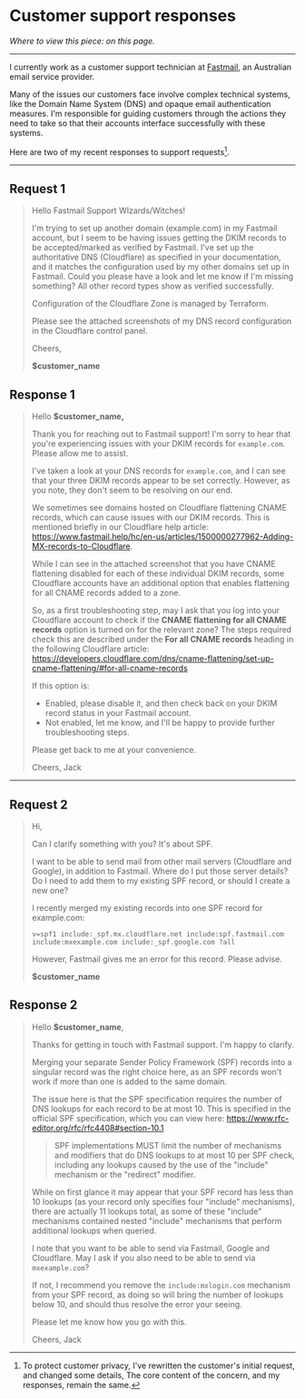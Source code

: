 # Customer support responses

*Where to view this piece: on this page.*

---

I currently work as a customer support technician at [Fastmail](https://www.fastmail.com/), an Australian email service provider. 

Many of the issues our customers face involve complex technical systems, like the Domain Name System (DNS) and opaque email authentication measures. I'm responsible for guiding customers through the actions they need to take so that their accounts interface successfully with these systems.

Here are two of my recent responses to support requests[^1].

----

## Request 1

> Hello Fastmail Support WIzards/Witches!
>
> I'm trying to set up another domain (example.com) in my Fastmail account, but I seem to be having issues getting the DKIM records to be accepted/marked as verified by Fastmail. I've set up the authoritative DNS (Cloudflare) as specified in your documentation, and it matches the configuration used by my other domains set up in Fastmail. Could you please have a look and let me know if I'm missing something? All other record types show as verified successfully.
>
> Configuration of the Cloudflare Zone is managed by Terraform.
>
> Please see the attached screenshots of my DNS record configuration in the Cloudflare control panel.
>
> Cheers,
>
> **$customer_name**

## Response 1

>  Hello **$customer_name,**
>
>  Thank you for reaching out to Fastmail support! I'm sorry to hear that you're experiencing issues with your DKIM records for `example.com`. Please allow me to assist.
>
>  I've taken a look at your DNS records for `example.com`, and I can see that your three DKIM records appear to be set correctly. However, as you note, they don't seem to be resolving on our end. 
>
>  We sometimes see domains hosted on Cloudflare flattening CNAME records, which can cause issues with our DKIM records. This is mentioned briefly in our Cloudflare help article: https://www.fastmail.help/hc/en-us/articles/1500000277962-Adding-MX-records-to-Cloudflare.
>
>  While I can see in the attached screenshot that you have CNAME flattening disabled for each of these individual DKIM records, some Cloudflare accounts have an additional option that enables flattening for all CNAME records added to a zone.
>
>  So, as a first troubleshooting step, may I ask that you log into your Cloudflare account to check if the **CNAME flattening for all CNAME records** option is turned on for the relevant zone? The steps required check this are described under the **For all CNAME records** heading in the following Cloudflare article: https://developers.cloudflare.com/dns/cname-flattening/set-up-cname-flattening/#for-all-cname-records
>
>  If this option is:
>
>  - Enabled, please disable it, and then check back on your DKIM record status in your Fastmail account.
>  - Not enabled, let me know, and I'll be happy to provide further troubleshooting steps.
>
>  Please get back to me at your convenience.
>
>
>  Cheers,
>  Jack



---

## Request 2

> Hi,
>
> Can I clarify something with you? It's about SPF.
>
> I want to be able to send mail from other mail servers (Cloudflare and Google), in addition to Fastmail. Where do I put those server details? Do I need to add them to my existing SPF record, or should I create a new one?
>
> I recently merged my existing records into one SPF record for example.com:
> ```
> v=spf1 include:_spf.mx.cloudflare.net include:spf.fastmail.com include:mxexample.com include:_spf.google.com ?all
> ```
>
> However, Fastmail gives me an error for this record. Please advise.
>
> **$customer_name**

## Response 2

> Hello **$customer_name**,
>
> Thanks for getting in touch with Fastmail support. I'm happy to clarify.
>
> Merging your separate Sender Policy Framework (SPF) records into a singular record was the right choice here, as an SPF records won't work if more than one is added to the same domain.
>
> The issue here is that the SPF specification requires the number of DNS lookups for each record to be at most 10. This is specified in the official SPF specification, which you can view here: https://www.rfc-editor.org/rfc/rfc4408#section-10.1
>
> > SPF implementations MUST limit the number of mechanisms and modifiers that do DNS lookups to at most 10 per SPF check, including any lookups caused by the use of the "include" mechanism or the "redirect" modifier.
>
> While on first glance it may appear that your SPF record has less than 10 lookups (as your record only specifies four "include" mechanisms), there are actually 11 lookups total, as some of these "include" mechanisms contained nested "include" mechanisms that perform additional lookups when queried.
>
> I note that you want to be able to send via Fastmail, Google and Cloudflare. May I ask if you also need to be able to send via `mxexample.com`? 
>
> If not, I recommend you remove the `include:mxlogin.com` mechanism from your SPF record, as doing so will bring the number of lookups below 10,  and should thus resolve the error your seeing.
>
> Please let me know how you go with this.
>
> Cheers,
> Jack

[^1]: To protect customer privacy, I've rewritten the customer's initial request, and changed some details, The core content of the concern, and my responses, remain the same.